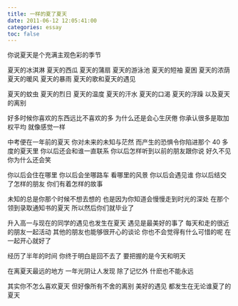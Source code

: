 ```yaml
---
title: 一样的夏了夏天
date: 2011-06-12 12:05:41:00
categories: essay
toc: false
---
```


你说夏天是个充满主观色彩的季节

<!-- more -->

夏天的冰淇淋 夏天的西瓜 夏天的蒲扇 夏天的游泳池 夏天的短袖 夏困 夏天的浓荫 夏天的暖风 夏天的暴雨 夏天的歌和夏天的遇见

夏天的蚊虫 夏天的烈日 夏天的温度 夏天的汗水 夏天的口渴 夏天的浮躁 以及夏天的离别

好多时候你喜欢的东西远比不喜欢的多 为什么还是会心生厌倦 你承认很多是取加权平均 就像感觉一样

中考便在一年前的夏天 你对未来的未知与茫然 而产生的恐惧令你陷进那个 40 多度的夏天里 你以后还会和谁一直联系 你以后怎样听到以前的朋友跟你说 好久不见 你为什么还会笑

你以后会住在哪里 你以后会坐哪路车 看哪里的风景 你以后会遇见谁 你以后结交了怎样的朋友 你们有着怎样的故事

未知的总是你那个时候不想去想的 也是因为你知道会慢慢走到时光的深处 在那个领到录取通知书的夏天
所以然后你们就毕业了

升入高一与现在的同学的遇见也发生在夏天 遇见是最美好的事了 每天和走的很近的朋友一起活动 其他的朋友也能够很开心的谈论 你也不会觉得有什么可惜的呢 在一起开心就好了

经历了半年的时间 你终于明白是回不去了 要把握的是今天和明天

在离夏天最远的地方 一年光阴让人发现 除了记忆外 什麽也不能永远

其实你不怎么喜欢夏天 但好像所有不舍的离别 美好的遇见 都发生在无论谁夏了的夏天